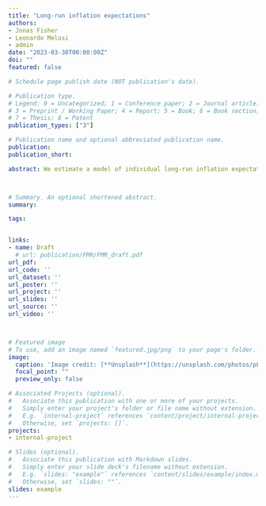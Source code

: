 ```yaml
---
title: "Long-run inflation expectations"
authors: 
- Jonas Fisher
- Leonardo Melosi
- admin
date: "2023-03-30T00:00:00Z"
doi: ""
featured: false

# Schedule page publish date (NOT publication's date).

# Publication type.
# Legend: 0 = Uncategorized; 1 = Conference paper; 2 = Journal article;
# 3 = Preprint / Working Paper; 4 = Report; 5 = Book; 6 = Book section;
# 7 = Thesis; 8 = Patent
publication_types: ["3"]

# Publication name and optional abbreviated publication name.
publication: 
publication_short: 

abstract: We estimate a model of individual long-run inflation expectations when inflation follows a trend-cycle time series process with panel data from the U.S. Survey of Professional Forecasters. We use our model to study average long-run expectations when individual forecasters know the inflation process, observe inflation and receive common and idiosyncratic signals about long-run inflation. We find coordination of sentiments around the inflation target prevented expectations from becoming unanchored in the face of inflation running persistently below target in the 2010s. We apply our model to study the case of a U.S. central banker setting policy in December 2015 when inflation had been running below target for many years, and in December 2022 when it had been running very hot for a year and a half. We find that if the projections from the Fed’ December Summary of Economic Projections were realized they would be inconsistent with preventing long-run inflation expectations from become unanchored. This is so even with sentiments coordinated in a manner consistent with their historical behavior. In the most recent episode we find that the common signal is relatively imprecise and so it is even harder for sentiments about long-run inflation to be coordinated. 



# Summary. An optional shortened abstract.
summary: 

tags: 


links: 
- name: Draft
  # url: publication/FMR/FMR_draft.pdf
url_pdf: 
url_code: ''
url_dataset: ''
url_poster: ''
url_project: ''
url_slides: ''
url_source: ''
url_video: ''



# Featured image
# To use, add an image named `featured.jpg/png` to your page's folder. 
image:
  caption: 'Image credit: [**Unsplash**](https://unsplash.com/photos/pLCdAaMFLTE)'
  focal_point: ""
  preview_only: false

# Associated Projects (optional).
#   Associate this publication with one or more of your projects.
#   Simply enter your project's folder or file name without extension.
#   E.g. `internal-project` references `content/project/internal-project/index.md`.
#   Otherwise, set `projects: []`.
projects:
- internal-project

# Slides (optional).
#   Associate this publication with Markdown slides.
#   Simply enter your slide deck's filename without extension.
#   E.g. `slides: "example"` references `content/slides/example/index.md`.
#   Otherwise, set `slides: ""`.
slides: example
---
```

